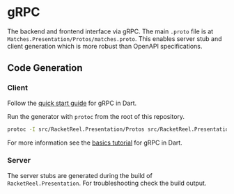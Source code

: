 # gRPC

The backend and frontend interface via gRPC. The main `.proto` file is at `Matches.Presentation/Protos/matches.proto`. This enables server stub and client generation which is more robust than OpenAPI specifications.

## Code Generation

### Client

Follow the [quick start guide](https://grpc.io/docs/languages/dart/quickstart/) for gRPC in Dart.

Run the generator with `protoc` from the root of this repository.

```sh
protoc -I src/RacketReel.Presentation/Protos src/RacketReel.Presentation/Protos/matches.proto --dart_out=grpc:src/racketreel_mobile/lib/client google/protobuf/timestamp.proto google/protobuf/duration.proto
```

For more information see the [basics tutorial](https://grpc.io/docs/languages/dart/basics/) for gRPC in Dart.

### Server

The server stubs are generated during the build of `RacketReel.Presentation`. For troubleshooting check the build output.
